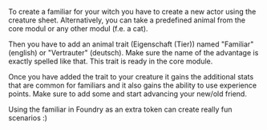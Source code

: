 To create a familiar for your witch you have to create a new actor using the creature sheet. Alternatively, you can take a predefined animal from the core modul or any other modul (f.e. a cat).

Then you have to add an animal trait (Eigenschaft (Tier)) named "Familiar" (english) or "Vertrauter" (deutsch). Make sure the name of the advantage is exactly spelled like that. This trait is ready in the core module.

Once you have added the trait to your creature it gains the additional stats that are common for familiars and it also gains the ability to use experience points. Make sure to add some and start advancing your new/old friend.

Using the familiar in Foundry as an extra token can create really fun scenarios :)
